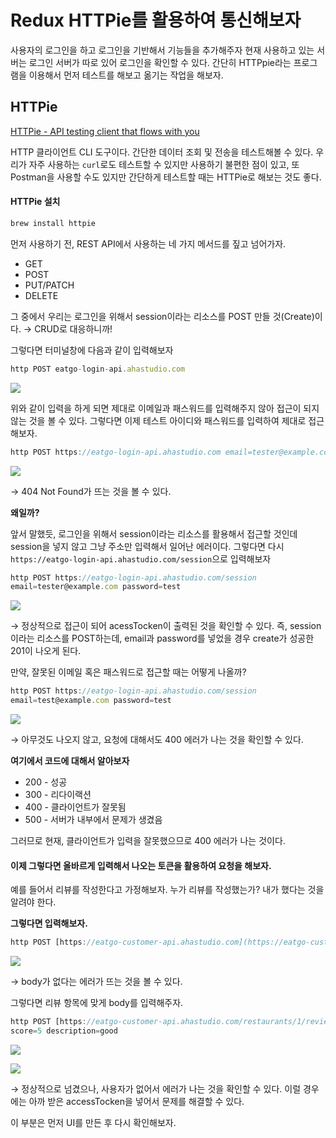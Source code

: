 # Redux HTTPie를 활용하여 통신해보자

사용자의 로그인을 하고 로그인을 기반해서 기능들을 추가해주자
현재 사용하고 있는 서버는 로그인 서버가 따로 있어 로그인을 확인할 수 있다.
간단히 HTTPpie라는 프로그램을 이용해서 먼저 테스트를 해보고 옮기는 작업을 해보자.

## **HTTPie**

[HTTPie - API testing client that flows with you](https://httpie.io/)

HTTP 클라이언트 CLI 도구이다. 간단한 데이터 조회 및 전송을 테스트해볼 수 있다.
우리가 자주 사용하는 `curl`로도 테스트할 수 있지만 사용하기 불편한 점이 있고, 또 Postman을 사용할 수도 있지만 간단하게 테스트할 때는 HTTPie로 해보는 것도 좋다.

#### HTTPie 설치

```jsx
brew install httpie
```

먼저 사용하기 전, REST API에서 사용하는 네 가지 메서드를 짚고 넘어가자.

- GET
- POST
- PUT/PATCH
- DELETE

그 중에서 우리는 로그인을 위해서 session이라는 리소스를 POST 만들 것(Create)이다.
→ CRUD로 대응하니까!

그렇다면 터미널창에 다음과 같이 입력해보자

```jsx
http POST eatgo-login-api.ahastudio.com
```

![](https://velog.velcdn.com/images/yxxnhx/post/5c36e601-7110-4db1-8169-3b81e507d813/image.png)

위와 같이 입력을 하게 되면 제대로 이메일과 패스워드를 입력해주지 않아 접근이 되지 않는 것을 볼 수 있다.
그렇다면 이제 테스트 아이디와 패스워드를 입력하여 제대로 접근해보자.

```jsx
http POST https://eatgo-login-api.ahastudio.com email=tester@example.com password=test
```

![](https://velog.velcdn.com/images/yxxnhx/post/d3382745-0a4d-4d5b-a70e-349eb26b46b5/image.png)

→ 404 Not Found가 뜨는 것을 볼 수 있다.

**왜일까?**

앞서 말했듯, 로그인을 위해서 session이라는 리소스를 활용해서 접근할 것인데 session을 넣지 않고 그냥 주소만 입력해서 일어난 에러이다.
그렇다면 다시 `https://eatgo-login-api.ahastudio.com/session`으로 입력해보자

```jsx
http POST https://eatgo-login-api.ahastudio.com/session
email=tester@example.com password=test
```

![](https://velog.velcdn.com/images/yxxnhx/post/f7de8c4a-8efd-49d3-b550-51e721dcfc0e/image.png)

→ 정상적으로 접근이 되어 acessTocken이 출력된 것을 확인할 수 있다.
즉, session이라는 리소스를 POST하는데, email과 password를 넣었을 경우 create가 성공한 201이 나오게 된다.

만약, 잘못된 이메일 혹은 패스워드로 접근할 때는 어떻게 나올까?

```jsx
http POST https://eatgo-login-api.ahastudio.com/session
email=test@example.com password=test
```

![](https://velog.velcdn.com/images/yxxnhx/post/1a7739f1-e1ea-40bd-8652-22ff7c02fe63/image.png)

→ 아무것도 나오지 않고, 요청에 대해서도 400 에러가 나는 것을 확인할 수 있다.

**여기에서 코드에 대해서 알아보자**

- 200 - 성공
- 300 - 리다이랙션
- 400 - 클라이언트가 잘못됨
- 500 - 서버가 내부에서 문제가 생겼음

그러므로 현재, 클라이언트가 입력을 잘못했으므로 400 에러가 나는 것이다.

#### 이제 그렇다면 올바르게 입력해서 나오는 토큰을 활용하여 요청을 해보자.

예를 들어서 리뷰를 작성한다고 가정해보자.
누가 리뷰를 작성했는가? 내가 했다는 것을 알려야 한다.

**그렇다면 입력해보자.**

```jsx
http POST [https://eatgo-customer-api.ahastudio.com](https://eatgo-customer-api.ahastudio.com/)/restaurants/1/reviews
```

![](https://velog.velcdn.com/images/yxxnhx/post/4227dd08-9d0d-4c2b-a9de-600a2159e8ea/image.png)

→ body가 없다는 에러가 뜨는 것을 볼 수 있다.

그렇다면 리뷰 항목에 맞게 body를 입력해주자.

```jsx
http POST [https://eatgo-customer-api.ahastudio.com/restaurants/1/reviews](https://eatgo-customer-api.ahastudio.com/restaurants/1/reviews)
score=5 description=good
```

![](https://velog.velcdn.com/images/yxxnhx/post/02173ab8-16eb-4d18-80ff-493299c01a54/image.png)

![](https://velog.velcdn.com/images/yxxnhx/post/37b4f133-67ff-4579-b1ab-7b63c7e03291/image.png)

→ 정상적으로 넘겼으나, 사용자가 없어서 에러가 나는 것을 확인할 수 있다.
이럴 경우에는 아까 받은 accessTocken을 넣어서 문제를 해결할 수 있다.

이 부분은 먼저 UI를 만든 후 다시 확인해보자.
